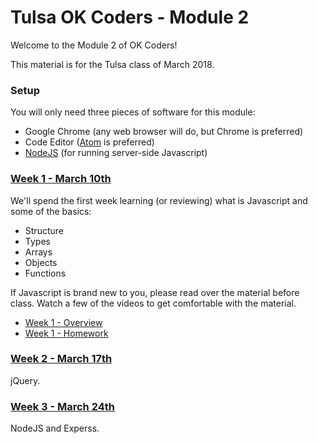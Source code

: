 # Tulsa OK Coders - Module 2

Welcome to the Module 2 of OK Coders!

This material is for the Tulsa class of March 2018.

### Setup
You will only need three pieces of software for this module:
- Google Chrome (any web browser will do, but Chrome is preferred)
- Code Editor ([Atom](https://atom.io/) is preferred)
- [NodeJS](https://nodejs.org/en/) (for running server-side Javascript)

### [Week 1 - March 10th](week1/README.md)
We'll spend the first week learning (or reviewing) what is Javascript and some of the basics:
- Structure
- Types
- Arrays
- Objects
- Functions

If Javascript is brand new to you, please read over the material before class.  Watch a few of the videos to get comfortable with the material.

- [Week 1 - Overview](week1/README.md)
- [Week 1 - Homework](week1/homework.md)

### [Week 2 - March 17th](week2/README.md)
jQuery.

### [Week 3 - March 24th](week3/README.md)
NodeJS and Experss.
